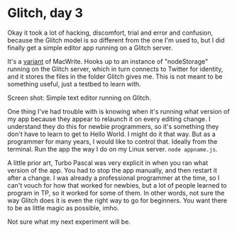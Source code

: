 # Glitch, day 3
Okay it took a lot of hacking, discomfort, trial and error and confusion, because the Glitch model is so different from the one I'm used to, but I did finally get a simple editor app running on a Glitch server. 

It's a <a href="http://macwrite.org/glitch/">variant</a> of MacWrite. Hooks up to an instance of "nodeStorage" running on the Glitch server, which in turn connects to Twitter for identity, and it stores the files in the folder Glitch gives me. This is not meant to be something useful, just a testbed to learn with.

Screen shot: Simple text editor running on Glitch.

One thing I've had trouble with is knowing when it's running what version of my app because they appear to relaunch it on every editing change. I understand they do this for newbie programmers, so it's something they don't have to learn to get to Hello World. I might do it that way. But as a programmer for many years, I would like to control that. Ideally from the terminal. Run the app the way I do on my Linux server. <code>node appname.js</code>.

A little prior art, Turbo Pascal was very explicit in when you ran what version of the app. You had to stop the app manually, and then restart it after a change. I was already a professional programmer at the time, so I can't vouch for how that worked for newbies, but a lot of people learned to program in TP, so it worked for some of them. In other words, not sure the way Glitch does it is even the right way to go for beginners. You want there to be as little magic as possible, imho. 

Not sure what my next experiment will be. 

